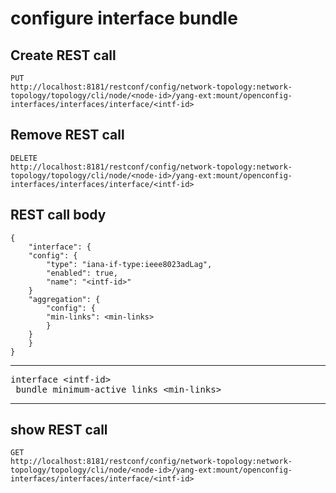 # configure interface bundle

## Create REST call

```
PUT
http://localhost:8181/restconf/config/network-topology:network-topology/topology/cli/node/<node-id>/yang-ext:mount/openconfig-interfaces/interfaces/interface/<intf-id>

```
## Remove REST call

```
DELETE
http://localhost:8181/restconf/config/network-topology:network-topology/topology/cli/node/<node-id>/yang-ext:mount/openconfig-interfaces/interfaces/interface/<intf-id>

```

## REST call body 

```
{
    "interface": {
	"config": {
	    "type": "iana-if-type:ieee8023adLag",
	    "enabled": true,
	    "name": "<intf-id>"
	}
	"aggregation": {
	    "config": {
		"min-links": <min-links>
	    }
	}
    }
}
```

---

<pre>
interface &lt;intf-id&gt;
 bundle minimum-active links &lt;min-links&gt;
</pre>

---

## show REST call

```
GET
http://localhost:8181/restconf/config/network-topology:network-topology/topology/cli/node/<node-id>/yang-ext:mount/openconfig-interfaces/interfaces/interface/<intf-id>

```
